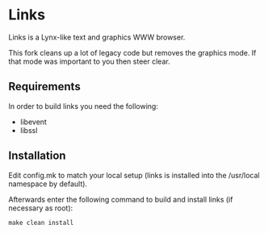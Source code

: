 Links
=====
Links is a Lynx-like text and graphics WWW browser.

This fork cleans up a lot of legacy code but removes the graphics mode.
If that mode was important to you then steer clear.


Requirements
------------
In order to build links you need the following:
* libevent
* libssl


Installation
---------------
Edit config.mk to match your local setup (links is installed into
the /usr/local namespace by default).

Afterwards enter the following command to build and install links (if
necessary as root):
```
make clean install
```
